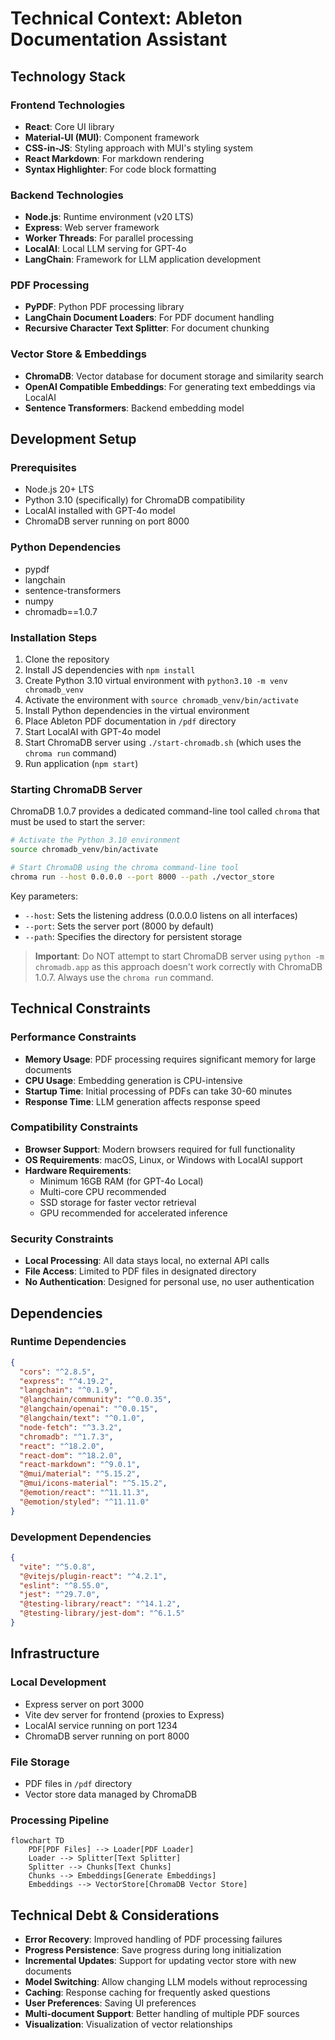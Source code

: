 # Technical Context: Ableton Documentation Assistant

## Technology Stack

### Frontend Technologies
- **React**: Core UI library
- **Material-UI (MUI)**: Component framework
- **CSS-in-JS**: Styling approach with MUI's styling system
- **React Markdown**: For markdown rendering
- **Syntax Highlighter**: For code block formatting

### Backend Technologies
- **Node.js**: Runtime environment (v20 LTS)
- **Express**: Web server framework
- **Worker Threads**: For parallel processing
- **LocalAI**: Local LLM serving for GPT-4o
- **LangChain**: Framework for LLM application development

### PDF Processing
- **PyPDF**: Python PDF processing library
- **LangChain Document Loaders**: For PDF document handling
- **Recursive Character Text Splitter**: For document chunking

### Vector Store & Embeddings
- **ChromaDB**: Vector database for document storage and similarity search
- **OpenAI Compatible Embeddings**: For generating text embeddings via LocalAI
- **Sentence Transformers**: Backend embedding model

## Development Setup

### Prerequisites
- Node.js 20+ LTS
- Python 3.10 (specifically) for ChromaDB compatibility
- LocalAI installed with GPT-4o model
- ChromaDB server running on port 8000

### Python Dependencies
- pypdf
- langchain
- sentence-transformers
- numpy
- chromadb==1.0.7

### Installation Steps
1. Clone the repository
2. Install JS dependencies with `npm install`
3. Create Python 3.10 virtual environment with `python3.10 -m venv chromadb_venv`
4. Activate the environment with `source chromadb_venv/bin/activate`
5. Install Python dependencies in the virtual environment
6. Place Ableton PDF documentation in `/pdf` directory
7. Start LocalAI with GPT-4o model
8. Start ChromaDB server using `./start-chromadb.sh` (which uses the `chroma run` command)
9. Run application (`npm start`)

### Starting ChromaDB Server
ChromaDB 1.0.7 provides a dedicated command-line tool called `chroma` that must be used to start the server:

```bash
# Activate the Python 3.10 environment
source chromadb_venv/bin/activate

# Start ChromaDB using the chroma command-line tool
chroma run --host 0.0.0.0 --port 8000 --path ./vector_store
```

Key parameters:
- `--host`: Sets the listening address (0.0.0.0 listens on all interfaces)
- `--port`: Sets the server port (8000 by default)
- `--path`: Specifies the directory for persistent storage

> **Important**: Do NOT attempt to start ChromaDB server using `python -m chromadb.app` as this approach doesn't work correctly with ChromaDB 1.0.7. Always use the `chroma run` command.

## Technical Constraints

### Performance Constraints
- **Memory Usage**: PDF processing requires significant memory for large documents
- **CPU Usage**: Embedding generation is CPU-intensive
- **Startup Time**: Initial processing of PDFs can take 30-60 minutes
- **Response Time**: LLM generation affects response speed

### Compatibility Constraints
- **Browser Support**: Modern browsers required for full functionality
- **OS Requirements**: macOS, Linux, or Windows with LocalAI support
- **Hardware Requirements**: 
  - Minimum 16GB RAM (for GPT-4o Local)
  - Multi-core CPU recommended
  - SSD storage for faster vector retrieval
  - GPU recommended for accelerated inference

### Security Constraints
- **Local Processing**: All data stays local, no external API calls
- **File Access**: Limited to PDF files in designated directory
- **No Authentication**: Designed for personal use, no user authentication

## Dependencies

### Runtime Dependencies
```json
{
  "cors": "^2.8.5",
  "express": "^4.19.2",
  "langchain": "^0.1.9",
  "@langchain/community": "^0.0.35",
  "@langchain/openai": "^0.0.15",
  "@langchain/text": "^0.1.0",
  "node-fetch": "^3.3.2",
  "chromadb": "^1.7.3",
  "react": "^18.2.0",
  "react-dom": "^18.2.0",
  "react-markdown": "^9.0.1",
  "@mui/material": "^5.15.2",
  "@mui/icons-material": "^5.15.2",
  "@emotion/react": "^11.11.3",
  "@emotion/styled": "^11.11.0"
}
```

### Development Dependencies
```json
{
  "vite": "^5.0.8",
  "@vitejs/plugin-react": "^4.2.1",
  "eslint": "^8.55.0",
  "jest": "^29.7.0",
  "@testing-library/react": "^14.1.2",
  "@testing-library/jest-dom": "^6.1.5"
}
```

## Infrastructure

### Local Development
- Express server on port 3000
- Vite dev server for frontend (proxies to Express)
- LocalAI service running on port 1234
- ChromaDB server running on port 8000

### File Storage
- PDF files in `/pdf` directory
- Vector store data managed by ChromaDB

### Processing Pipeline
```mermaid
flowchart TD
    PDF[PDF Files] --> Loader[PDF Loader]
    Loader --> Splitter[Text Splitter]
    Splitter --> Chunks[Text Chunks]
    Chunks --> Embeddings[Generate Embeddings]
    Embeddings --> VectorStore[ChromaDB Vector Store]
```

## Technical Debt & Considerations

- **Error Recovery**: Improved handling of PDF processing failures
- **Progress Persistence**: Save progress during long initialization
- **Incremental Updates**: Support for updating vector store with new documents
- **Model Switching**: Allow changing LLM models without reprocessing
- **Caching**: Response caching for frequently asked questions
- **User Preferences**: Saving UI preferences
- **Multi-document Support**: Better handling of multiple PDF sources
- **Visualization**: Visualization of vector relationships